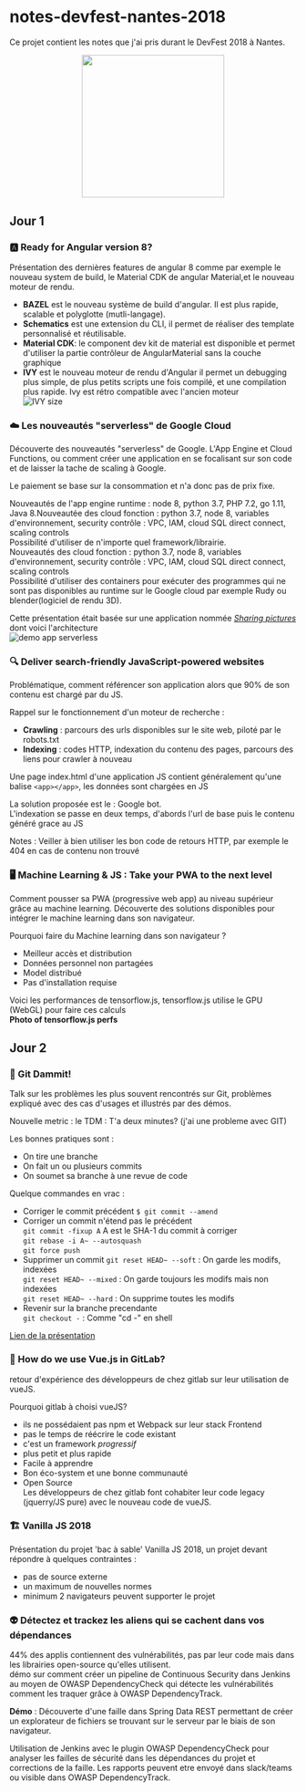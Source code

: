 # notes-devfest-nantes-2018
Ce projet contient les notes que j'ai pris durant le DevFest 2018 à Nantes.

<p align="center">
  <img height="250" src="/static/DevFest_banner.png">
</p>

## Jour 1

### :a: Ready for Angular version 8?
Présentation des dernières features de angular 8 comme par exemple le nouveau system de build, le Material CDK de angular Material,et le nouveau moteur de rendu.  
  - **BAZEL** est le nouveau système de build d'angular. Il est plus rapide, scalable et polyglotte (mutli-langage).
  - **Schematics** est une extension du CLI, il permet de réaliser des template personnalisé et réutilisable.
  - **Material CDK**: le component dev kit de material est disponible et permet d'utiliser la partie contrôleur de AngularMaterial sans la couche graphique
  - **IVY** est le nouveau moteur de rendu d'Angular il permet un debugging plus simple, de plus petits scripts une fois compilé, et une compilation plus rapide. Ivy est rétro compatible avec l'ancien moteur  
![IVY size](/static/IVY_size.png)
### :cloud: Les nouveautés "serverless" de Google Cloud
Découverte des nouveautés "serverless" de Google. L'App Engine et Cloud Functions, ou comment créer une application en se focalisant sur son code et de laisser la tache de scaling à Google.  

Le paiement se base sur la consommation et n'a donc pas de prix fixe.  

Nouveautés de l'app engine runtime : node 8, python 3.7, PHP 7.2, go 1.11, Java 8.Nouveautée des cloud fonction : python 3.7, node 8, variables d'environnement, security contrôle : VPC, IAM, cloud SQL direct connect, scaling controls  
Possibilité d'utiliser de n'importe quel framework/librairie.  
Nouveautés des cloud fonction : python 3.7, node 8, variables d'environnement, security contrôle : VPC, IAM, cloud SQL direct connect, scaling controls  
Possibilité d'utiliser des containers pour exécuter des programmes qui ne sont pas disponibles au runtime sur le Google cloud par exemple Rudy ou blender(logiciel de rendu 3D).   

Cette présentation était basée sur une application nommée [*Sharing pictures*](https://pic-a-daily.appspot.com/) dont voici l'architecture  
![demo app serverless](/static/demo_app_serverless.png)
### :mag: Deliver search-friendly JavaScript-powered websites
Problématique, comment référencer son application alors que 90% de son contenu est chargé par du JS.

Rappel sur le fonctionnement d'un moteur de recherche :
  - **Crawling** : parcours des urls disponibles sur le site web, piloté par le robots.txt
  - **Indexing** : codes HTTP, indexation du contenu des pages, parcours des liens pour crawler à nouveau

Une page index.html d'une application JS contient généralement qu'une balise ```<app></app>```, les données sont chargées en JS

La solution proposée est le : Google bot.  
L'indexation se passe en deux temps, d'abords l'url de base puis le contenu généré grace au JS

Notes : Veiller à bien utiliser les bon code de retours HTTP, par exemple le 404 en cas de contenu non trouvé

### :desktop_computer: Machine Learning & JS : Take your PWA to the next level
Comment pousser sa PWA (progressive web app) au niveau supérieur grâce au machine learning. Découverte des solutions disponibles pour intégrer le machine learning dans son navigateur.  

Pourquoi faire du Machine learning dans son navigateur ?  
  - Meilleur accès et distribution
  - Données personnel non partagées
  - Model distribué
  - Pas d'installation requise
 
 Voici les performances de tensorflow.js, tensorflow.js utilise le GPU (WebGL) pour faire ces calculs  
 **Photo of tensorflow.js perfs**

## Jour 2
### :deciduous_tree: Git Dammit!
Talk sur les problèmes les plus souvent rencontrés sur Git, problèmes expliqué avec des cas d'usages et illustrés par des démos.

Nouvelle metric : le TDM : T'a deux minutes? (j'ai une probleme avec GIT)  

Les bonnes pratiques sont : 
  - On tire une branche
  - On fait un ou plusieurs commits
  - On soumet sa branche à une revue de code

Quelque commandes en vrac :
  - Corriger le commit précédent
  ```$ git commit --amend```
  - Corriger un commit n'étend pas le précédent  
  ```git commit -fixup A``` A est le SHA-1 du commit à corriger  
  ```git rebase -i A~ --autosquash```  
  ```git force push``` 
  - Supprimer un commit
  ```git reset HEAD~ --soft``` : On garde les modifs, indexées  
  ```git reset HEAD~ --mixed``` : On garde toujours les modifs mais non indexées  
  ```git reset HEAD~ --hard``` : On supprime toutes les modifs  
  - Revenir sur la branche precendante  
  ```git checkout -``` : Comme "cd -" en shell  

[Lien de la présentation](https://mghignet.github.io/git-dammit-talk/ )

### :memo: How do we use Vue.js in GitLab?
retour d'expérience des développeurs de chez gitlab sur leur utilisation de vueJS.

Pourquoi gitlab à choisi vueJS?  
  - ils ne possédaient pas npm et Webpack sur leur stack Frontend  
  - pas le temps de réécrire le code existant  
  - c'est un framework *progressif*  
  - plus petit et plus rapide  
  - Facile à apprendre  
  - Bon éco-system et une bonne communauté  
  - Open Source  
Les développeurs de chez gitlab font cohabiter leur code legacy (jquerry/JS pure) avec le nouveau code de vueJS.
### :building_construction: Vanilla JS 2018
Présentation du projet 'bac à sable' Vanilla JS 2018, un projet devant répondre à quelques contraintes :
  - pas de source externe  
  - un maximum de nouvelles normes  
  - minimum 2 navigateurs peuvent supporter le projet  
  
 
### :alien: Détectez et trackez les aliens qui se cachent dans vos dépendances
44% des applis contiennent des vulnérabilités, pas par leur code mais dans les librairies open-source qu'elles utilisent.  
démo sur comment créer un pipeline de Continuous Security dans Jenkins au moyen de OWASP DependencyCheck qui détecte les vulnérabilités comment les traquer grâce à OWASP DependencyTrack.

**Démo** : Découverte d'une faille dans Spring Data REST permettant de créer un explorateur de fichiers se trouvant sur le serveur par le biais de son navigateur.  

Utilisation de Jenkins avec le plugin OWASP DependencyCheck pour analyser les failles de sécurité dans les dépendances du projet et corrections de la faille. Les rapports peuvent etre envoyé dans slack/teams ou visible dans OWASP DependencyTrack.
